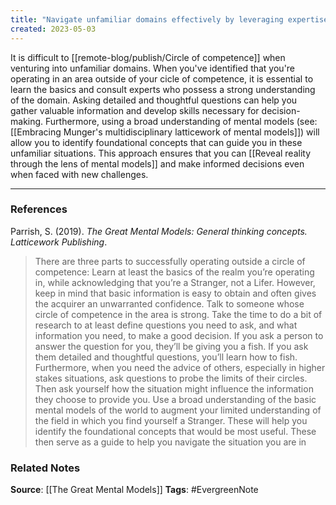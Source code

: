 ```yaml
---
title: "Navigate unfamiliar domains effectively by leveraging expertise and mental models"
created: 2023-05-03
---
```


It is difficult to [[remote-blog/publish/Circle of competence]] when venturing into unfamiliar domains. When you've identified that you're operating in an area outside of your cicle of competence, it is essential to learn the basics and consult experts who possess a strong understanding of the domain. Asking detailed and thoughtful questions can help you gather valuable information and develop skills necessary for decision-making. Furthermore, using a broad understanding of mental models (see: [[Embracing Munger's multidisciplinary latticework of mental models]]) will allow you to identify foundational concepts that can guide you in these unfamiliar situations. This approach ensures that you can [[Reveal reality through the lens of mental models]] and make informed decisions even when faced with new challenges.

---
### References

Parrish, S. (2019). _The Great Mental Models: General thinking concepts. Latticework Publishing_.

> There are three parts to successfully operating outside a circle of competence: Learn at least the basics of the realm you’re operating in, while acknowledging that you’re a Stranger, not a Lifer. However, keep in mind that basic information is easy to obtain and often gives the acquirer an unwarranted confidence. Talk to someone whose circle of competence in the area is strong. Take the time to do a bit of research to at least define questions you need to ask, and what information you need, to make a good decision. If you ask a person to answer the question for you, they’ll be giving you a fish. If you ask them detailed and thoughtful questions, you’ll learn how to fish. Furthermore, when you need the advice of others, especially in higher stakes situations, ask questions to probe the limits of their circles. Then ask yourself how the situation might influence the information they choose to provide you. Use a broad understanding of the basic mental models of the world to augment your limited understanding of the field in which you find yourself a Stranger. These will help you identify the foundational concepts that would be most useful. These then serve as a guide to help you navigate the situation you are in

### Related Notes
**Source**: [[The Great Mental Models]]
**Tags**: #EvergreenNote
